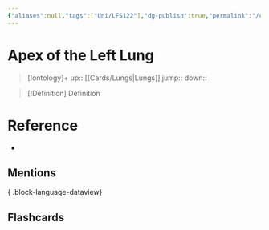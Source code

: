 ```yaml
---
{"aliases":null,"tags":["Uni/LFS122"],"dg-publish":true,"permalink":"/cards/apex-of-the-left-lung/","dgPassFrontmatter":true}
---
```


# Apex of the Left Lung

> [!ontology]+
> up:: [[Cards/Lungs\|Lungs]]
> jump:: 
> down:: 

> [!Definition] Definition

# Reference

- 

## Mentions


{ .block-language-dataview}

## Flashcards